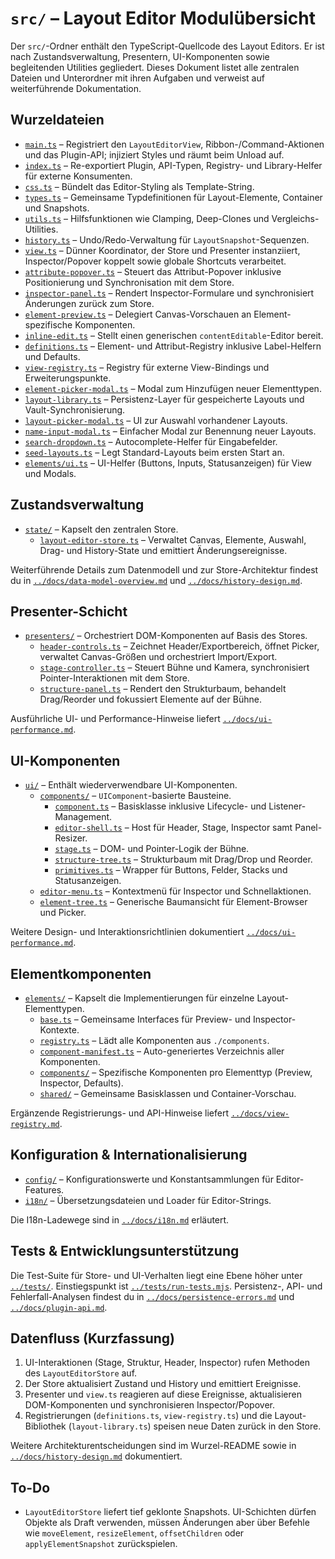 # `src/` – Layout Editor Modulübersicht

Der `src/`-Ordner enthält den TypeScript-Quellcode des Layout Editors. Er ist nach Zustandsverwaltung, Presentern, UI-Komponenten sowie begleitenden Utilities gegliedert. Dieses Dokument listet alle zentralen Dateien und Unterordner mit ihren Aufgaben und verweist auf weiterführende Dokumentation.

## Wurzeldateien

- [`main.ts`](main.ts) – Registriert den `LayoutEditorView`, Ribbon-/Command-Aktionen und das Plugin-API; injiziert Styles und räumt beim Unload auf.
- [`index.ts`](index.ts) – Re-exportiert Plugin, API-Typen, Registry- und Library-Helfer für externe Konsumenten.
- [`css.ts`](css.ts) – Bündelt das Editor-Styling als Template-String.
- [`types.ts`](types.ts) – Gemeinsame Typdefinitionen für Layout-Elemente, Container und Snapshots.
- [`utils.ts`](utils.ts) – Hilfsfunktionen wie Clamping, Deep-Clones und Vergleichs-Utilities.
- [`history.ts`](history.ts) – Undo/Redo-Verwaltung für `LayoutSnapshot`-Sequenzen.
- [`view.ts`](view.ts) – Dünner Koordinator, der Store und Presenter instanziiert, Inspector/Popover koppelt sowie globale Shortcuts verarbeitet.
- [`attribute-popover.ts`](attribute-popover.ts) – Steuert das Attribut-Popover inklusive Positionierung und Synchronisation mit dem Store.
- [`inspector-panel.ts`](inspector-panel.ts) – Rendert Inspector-Formulare und synchronisiert Änderungen zurück zum Store.
- [`element-preview.ts`](element-preview.ts) – Delegiert Canvas-Vorschauen an Element-spezifische Komponenten.
- [`inline-edit.ts`](inline-edit.ts) – Stellt einen generischen `contentEditable`-Editor bereit.
- [`definitions.ts`](definitions.ts) – Element- und Attribut-Registry inklusive Label-Helfern und Defaults.
- [`view-registry.ts`](view-registry.ts) – Registry für externe View-Bindings und Erweiterungspunkte.
- [`element-picker-modal.ts`](element-picker-modal.ts) – Modal zum Hinzufügen neuer Elementtypen.
- [`layout-library.ts`](layout-library.ts) – Persistenz-Layer für gespeicherte Layouts und Vault-Synchronisierung.
- [`layout-picker-modal.ts`](layout-picker-modal.ts) – UI zur Auswahl vorhandener Layouts.
- [`name-input-modal.ts`](name-input-modal.ts) – Einfacher Modal zur Benennung neuer Layouts.
- [`search-dropdown.ts`](search-dropdown.ts) – Autocomplete-Helfer für Eingabefelder.
- [`seed-layouts.ts`](seed-layouts.ts) – Legt Standard-Layouts beim ersten Start an.
- [`elements/ui.ts`](elements/ui.ts) – UI-Helfer (Buttons, Inputs, Statusanzeigen) für View und Modals.

## Zustandsverwaltung

- [`state/`](state) – Kapselt den zentralen Store.
  - [`layout-editor-store.ts`](state/layout-editor-store.ts) – Verwaltet Canvas, Elemente, Auswahl, Drag- und History-State und emittiert Änderungsereignisse.

Weiterführende Details zum Datenmodell und zur Store-Architektur findest du in [`../docs/data-model-overview.md`](../docs/data-model-overview.md) und [`../docs/history-design.md`](../docs/history-design.md).

## Presenter-Schicht

- [`presenters/`](presenters) – Orchestriert DOM-Komponenten auf Basis des Stores.
  - [`header-controls.ts`](presenters/header-controls.ts) – Zeichnet Header/Exportbereich, öffnet Picker, verwaltet Canvas-Größen und orchestriert Import/Export.
  - [`stage-controller.ts`](presenters/stage-controller.ts) – Steuert Bühne und Kamera, synchronisiert Pointer-Interaktionen mit dem Store.
  - [`structure-panel.ts`](presenters/structure-panel.ts) – Rendert den Strukturbaum, behandelt Drag/Reorder und fokussiert Elemente auf der Bühne.

Ausführliche UI- und Performance-Hinweise liefert [`../docs/ui-performance.md`](../docs/ui-performance.md).

## UI-Komponenten

- [`ui/`](ui) – Enthält wiederverwendbare UI-Komponenten.
  - [`components/`](ui/components) – `UIComponent`-basierte Bausteine.
    - [`component.ts`](ui/components/component.ts) – Basisklasse inklusive Lifecycle- und Listener-Management.
    - [`editor-shell.ts`](ui/components/editor-shell.ts) – Host für Header, Stage, Inspector samt Panel-Resizer.
    - [`stage.ts`](ui/components/stage.ts) – DOM- und Pointer-Logik der Bühne.
    - [`structure-tree.ts`](ui/components/structure-tree.ts) – Strukturbaum mit Drag/Drop und Reorder.
    - [`primitives.ts`](ui/components/primitives.ts) – Wrapper für Buttons, Felder, Stacks und Statusanzeigen.
  - [`editor-menu.ts`](ui/editor-menu.ts) – Kontextmenü für Inspector und Schnellaktionen.
  - [`element-tree.ts`](ui/element-tree.ts) – Generische Baumansicht für Element-Browser und Picker.

Weitere Design- und Interaktionsrichtlinien dokumentiert [`../docs/ui-performance.md`](../docs/ui-performance.md).

## Elementkomponenten

- [`elements/`](elements) – Kapselt die Implementierungen für einzelne Layout-Elementtypen.
  - [`base.ts`](elements/base.ts) – Gemeinsame Interfaces für Preview- und Inspector-Kontexte.
  - [`registry.ts`](elements/registry.ts) – Lädt alle Komponenten aus `./components`.
  - [`component-manifest.ts`](elements/component-manifest.ts) – Auto-generiertes Verzeichnis aller Komponenten.
  - [`components/`](elements/components) – Spezifische Komponenten pro Elementtyp (Preview, Inspector, Defaults).
  - [`shared/`](elements/shared) – Gemeinsame Basisklassen und Container-Vorschau.

Ergänzende Registrierungs- und API-Hinweise liefert [`../docs/view-registry.md`](../docs/view-registry.md).

## Konfiguration & Internationalisierung

- [`config/`](config) – Konfigurationswerte und Konstantsammlungen für Editor-Features.
- [`i18n/`](i18n) – Übersetzungsdateien und Loader für Editor-Strings.

Die I18n-Ladewege sind in [`../docs/i18n.md`](../docs/i18n.md) erläutert.

## Tests & Entwicklungsunterstützung

Die Test-Suite für Store- und UI-Verhalten liegt eine Ebene höher unter [`../tests/`](../tests). Einstiegspunkt ist [`../tests/run-tests.mjs`](../tests/run-tests.mjs). Persistenz-, API- und Fehlerfall-Analysen findest du in [`../docs/persistence-errors.md`](../docs/persistence-errors.md) und [`../docs/plugin-api.md`](../docs/plugin-api.md).

## Datenfluss (Kurzfassung)

1. UI-Interaktionen (Stage, Struktur, Header, Inspector) rufen Methoden des `LayoutEditorStore` auf.
2. Der Store aktualisiert Zustand und History und emittiert Ereignisse.
3. Presenter und `view.ts` reagieren auf diese Ereignisse, aktualisieren DOM-Komponenten und synchronisieren Inspector/Popover.
4. Registrierungen (`definitions.ts`, `view-registry.ts`) und die Layout-Bibliothek (`layout-library.ts`) speisen neue Daten zurück in den Store.

Weitere Architekturentscheidungen sind im Wurzel-README sowie in [`../docs/history-design.md`](../docs/history-design.md) dokumentiert.

## To-Do

- `LayoutEditorStore` liefert tief geklonte Snapshots. UI-Schichten dürfen Objekte als Draft verwenden, müssen Änderungen aber über Befehle wie `moveElement`, `resizeElement`, `offsetChildren` oder `applyElementSnapshot` zurückspielen.
